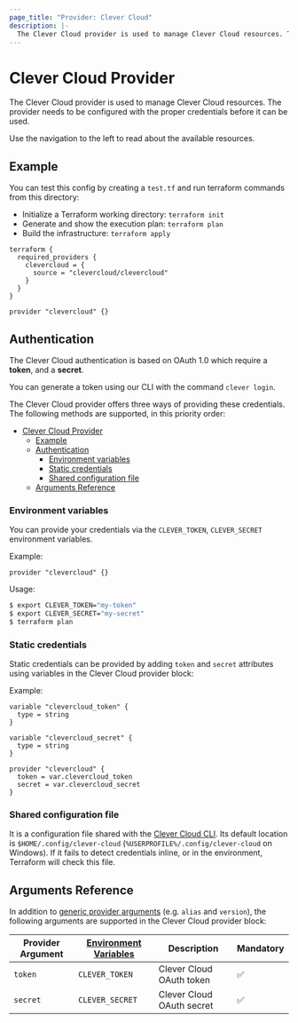 ```yaml
---
page_title: "Provider: Clever Cloud"
description: |-
  The Clever Cloud provider is used to manage Clever Cloud resources. The provider needs to be configured with the proper credentials before it can be used.
---
```


# Clever Cloud Provider

The Clever Cloud provider is used to manage Clever Cloud resources.
The provider needs to be configured with the proper credentials before it can be used.

Use the navigation to the left to read about the available resources.

## Example

You can test this config by creating a `test.tf` and run terraform commands from this directory:

- Initialize a Terraform working directory: `terraform init`
- Generate and show the execution plan: `terraform plan`
- Build the infrastructure: `terraform apply`

```hcl
terraform {
  required_providers {
    clevercloud = {
      source = "clevercloud/clevercloud"
    }
  }
}

provider "clevercloud" {}
```

## Authentication

The Clever Cloud authentication is based on OAuth 1.0 which require a **token**, and a **secret**.

You can generate a token using our CLI with the command `clever login`.

The Clever Cloud provider offers three ways of providing these credentials.
The following methods are supported, in this priority order:

- [Clever Cloud Provider](#clever-cloud-provider)
  - [Example](#example)
  - [Authentication](#authentication)
    - [Environment variables](#environment-variables)
    - [Static credentials](#static-credentials)
    - [Shared configuration file](#shared-configuration-file)
  - [Arguments Reference](#arguments-reference)

### Environment variables

You can provide your credentials via the `CLEVER_TOKEN`, `CLEVER_SECRET` environment variables.

Example:

```hcl
provider "clevercloud" {}
```

Usage:

```bash
$ export CLEVER_TOKEN="my-token"
$ export CLEVER_SECRET="my-secret"
$ terraform plan
```

### Static credentials

Static credentials can be provided by adding `token` and `secret` attributes using variables in the Clever Cloud provider block:

Example:

```hcl
variable "clevercloud_token" {
  type = string
}

variable "clevercloud_secret" {
  type = string
}

provider "clevercloud" {
  token = var.clevercloud_token
  secret = var.clevercloud_secret
}
```

### Shared configuration file

It is a configuration file shared with the [Clever Cloud CLI](https://www.clever-cloud.com/doc/getting-started/cli/).
Its default location is `$HOME/.config/clever-cloud` (`%USERPROFILE%/.config/clever-cloud` on Windows).
If it fails to detect credentials inline, or in the environment, Terraform will check this file.

## Arguments Reference

In addition to [generic provider arguments](https://www.terraform.io/docs/configuration/providers.html) (e.g. `alias` and `version`), the following arguments are supported in the Clever Cloud provider block:

| Provider Argument | [Environment Variables](#environment-variables) | Description                                                                                                                             | Mandatory |
|-------------------|-------------------------------------------------|-----------------------------------------------------------------------------------------------------------------------------------------|-----------|
| `token`           | `CLEVER_TOKEN`                                  | Clever Cloud OAuth token                                                                                                                | ✅         |
| `secret`          | `CLEVER_SECRET`                                 | Clever Cloud OAuth secret                                                                                                              | ✅         |

